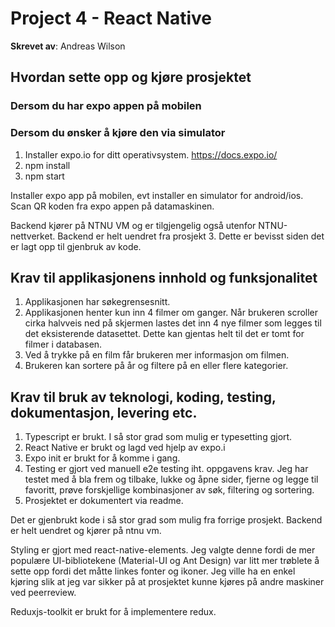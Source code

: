 # Project 4 - React Native

**Skrevet av**: Andreas Wilson

## Hvordan sette opp og kjøre prosjektet

### Dersom du har expo appen på mobilen

### Dersom du ønsker å kjøre den via simulator

1. Installer expo.io for ditt operativsystem. https://docs.expo.io/
2. npm install
3. npm start

Installer expo app på mobilen, evt installer en simulator for android/ios. Scan QR koden fra expo appen på datamaskinen.

Backend kjører på NTNU VM og er tilgjengelig også utenfor NTNU-nettverket.
Backend er helt uendret fra prosjekt 3. Dette er bevisst siden det er lagt opp
til gjenbruk av kode.

## Krav til applikasjonens innhold og funksjonalitet

1. Applikasjonen har søkegrensesnitt.
2. Applikasjonen henter kun inn 4 filmer om ganger. Når brukeren scroller cirka halvveis ned på skjermen lastes det inn 4 nye filmer som
   legges til det eksisterende datasettet. Dette kan gjentas helt til det er tomt for filmer i databasen.
3. Ved å trykke på en film får brukeren mer informasjon om filmen.
4. Brukeren kan sortere på år og filtere på en eller flere kategorier.

## Krav til bruk av teknologi, koding, testing, dokumentasjon, levering etc.

1. Typescript er brukt. I så stor grad som mulig er typesetting gjort.
2. React Native er brukt og lagd ved hjelp av expo.i
3. Expo init er brukt for å komme i gang.
4. Testing er gjort ved manuell e2e testing iht. oppgavens krav. Jeg har testet med å bla frem og tilbake,
   lukke og åpne sider, fjerne og legge til favoritt, prøve forskjellige kombinasjoner av søk, filtering og sortering.
5. Prosjektet er dokumentert via readme.

Det er gjenbrukt kode i så stor grad som mulig fra forrige prosjekt. Backend er helt uendret og kjører på ntnu vm.

Styling er gjort med react-native-elements. Jeg valgte denne fordi de mer populære UI-bibliotekene
(Material-UI og Ant Design) var litt mer trøblete å sette opp fordi det måtte linkes fonter og ikoner.
Jeg ville ha en enkel kjøring slik at jeg var sikker på at prosjektet kunne kjøres på andre maskiner ved peerreview.

Reduxjs-toolkit er brukt for å implementere redux.

